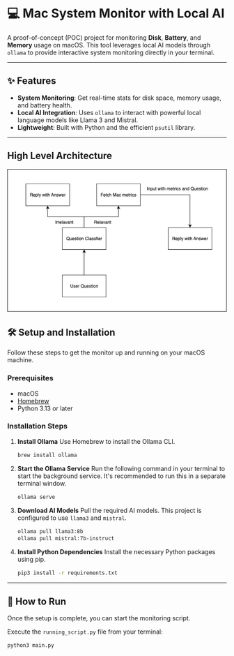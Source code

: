 # 💻 Mac System Monitor with Local AI

A proof-of-concept (POC) project for monitoring **Disk**, **Battery**, and **Memory** usage on macOS. This tool leverages local AI models through `ollama` to provide interactive system monitoring directly in your terminal.

---

## ✨ Features

* **System Monitoring**: Get real-time stats for disk space, memory usage, and battery health.
* **Local AI Integration**: Uses `ollama` to interact with powerful local language models like Llama 3 and Mistral.
* **Lightweight**: Built with Python and the efficient `psutil` library.

---

## High Level Architecture
![Project Logo](architecture_high_level.jpg)

## 🛠️ Setup and Installation

Follow these steps to get the monitor up and running on your macOS machine.

### Prerequisites

* macOS
* [Homebrew](https://brew.sh/)
* Python 3.13 or later

### Installation Steps

1.  **Install Ollama**
    Use Homebrew to install the Ollama CLI.
    ```bash
    brew install ollama
    ```

2.  **Start the Ollama Service**
    Run the following command in your terminal to start the background service. It's recommended to run this in a separate terminal window.
    ```bash
    ollama serve
    ```

3.  **Download AI Models**
    Pull the required AI models. This project is configured to use `llama3` and `mistral`.
    ```bash
    ollama pull llama3:8b
    ollama pull mistral:7b-instruct
    ```

4.  **Install Python Dependencies**
    Install the necessary Python packages using pip.
    ```bash
    pip3 install -r requirements.txt
    ```

---

## 🚀 How to Run

Once the setup is complete, you can start the monitoring script.

Execute the `running_script.py` file from your terminal:
```bash
python3 main.py
```
